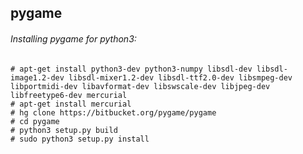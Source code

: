 ## pygame

###### Installing pygame for python3:

    # apt-get install python3-dev python3-numpy libsdl-dev libsdl-image1.2-dev libsdl-mixer1.2-dev libsdl-ttf2.0-dev libsmpeg-dev libportmidi-dev libavformat-dev libswscale-dev libjpeg-dev libfreetype6-dev mercurial
    # apt-get install mercurial
    # hg clone https://bitbucket.org/pygame/pygame
    # cd pygame
    # python3 setup.py build
    # sudo python3 setup.py install
